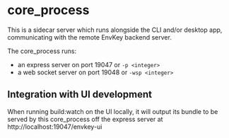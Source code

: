 # core_process

This is a sidecar server which runs alongside the CLI
and/or desktop app, communicating with the remote EnvKey
backend server.

The core_process runs:
- an express server on port 19047 or `-p <integer>` 
- a web socket server on port 19048 or `-wsp <integer>`

## Integration with UI development

When running build:watch on the UI locally, it will output its
bundle to be served by this core_process off the express server
at http://localhost:19047/envkey-ui
